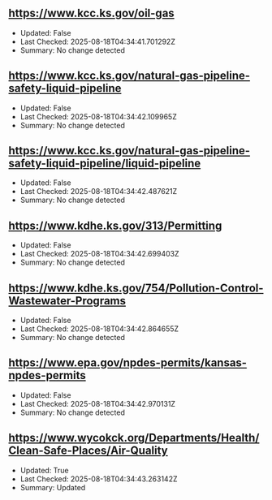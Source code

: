 ## https://www.kcc.ks.gov/oil-gas
- Updated: False
- Last Checked: 2025-08-18T04:34:41.701292Z
- Summary: No change detected

## https://www.kcc.ks.gov/natural-gas-pipeline-safety-liquid-pipeline
- Updated: False
- Last Checked: 2025-08-18T04:34:42.109965Z
- Summary: No change detected

## https://www.kcc.ks.gov/natural-gas-pipeline-safety-liquid-pipeline/liquid-pipeline
- Updated: False
- Last Checked: 2025-08-18T04:34:42.487621Z
- Summary: No change detected

## https://www.kdhe.ks.gov/313/Permitting
- Updated: False
- Last Checked: 2025-08-18T04:34:42.699403Z
- Summary: No change detected

## https://www.kdhe.ks.gov/754/Pollution-Control-Wastewater-Programs
- Updated: False
- Last Checked: 2025-08-18T04:34:42.864655Z
- Summary: No change detected

## https://www.epa.gov/npdes-permits/kansas-npdes-permits
- Updated: False
- Last Checked: 2025-08-18T04:34:42.970131Z
- Summary: No change detected

## https://www.wycokck.org/Departments/Health/Clean-Safe-Places/Air-Quality
- Updated: True
- Last Checked: 2025-08-18T04:34:43.263142Z
- Summary: Updated


